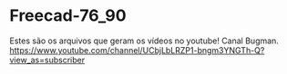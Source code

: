 # Freecad-76_90
Estes são os arquivos que geram os vídeos no youtube! Canal Bugman. https://www.youtube.com/channel/UCbjLbLRZP1-bngm3YNGTh-Q?view_as=subscriber
